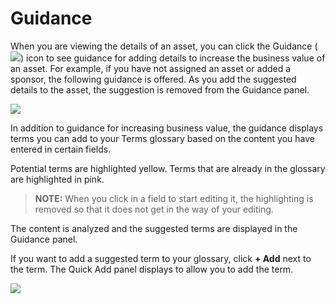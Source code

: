 # Guidance

When you are viewing the details of an asset, you can click the Guidance
(![](Resources/Images/Guidance%20Icon.png)) icon to see guidance for
adding details to increase the business value of an asset. For example,
if you have not assigned an asset or added a sponsor, the following
guidance is offered. As you add the suggested details to the asset, the
suggestion is removed from the Guidance panel.

![](Resources/Images/Guidance%20Panel.png)

In addition to guidance for increasing business value, the guidance
displays terms you can add to your Terms glossary based on the content
you have entered in certain fields.

Potential terms are highlighted yellow. Terms that are already in the
glossary are highlighted in pink.

>**NOTE:** When you click in a field to start editing it, the
highlighting is removed so that it does not get in the way of your
editing.

The content is analyzed and the suggested terms are displayed in the
Guidance panel.

If you want to add a suggested term to your glossary, click **+ Add**
next to the term. The Quick Add panel displays to allow you to add the
term.

![](Resources/Images/2018-01-22_15-32-19.png)
